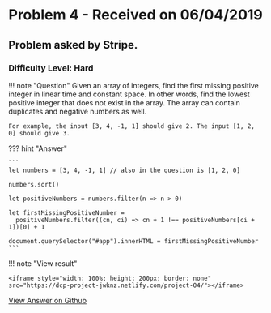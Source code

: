 # Problem 4 - Received on 06/04/2019

## Problem asked by Stripe.

### Difficulty Level: Hard

!!! note "Question"
    Given an array of integers, find the first missing positive integer in linear time and constant space. In other words, find the lowest positive integer that does not exist in the array. The array can contain duplicates and negative numbers as well.  
      
    For example, the input [3, 4, -1, 1] should give 2. The input [1, 2, 0] should give 3.

??? hint "Answer"

    ```
    let numbers = [3, 4, -1, 1] // also in the question is [1, 2, 0]

    numbers.sort()

    let positiveNumbers = numbers.filter(n => n > 0)
    
    let firstMissingPositiveNumber = 
      positiveNumbers.filter((cn, ci) => cn + 1 !== positiveNumbers[ci + 1])[0] + 1

    document.querySelector("#app").innerHTML = firstMissingPositiveNumber
    ```

!!! note "View result"

    <iframe style="width: 100%; height: 200px; border: none" src="https://dcp-project-jwknz.netlify.com/project-04/"></iframe>


<a class="btn btn-primary text-white" href="https://github.com/jwknz/dcp.jwk.nz/blob/master/projects/project-04/index.html" target="_blank">View Answer on Github</a>